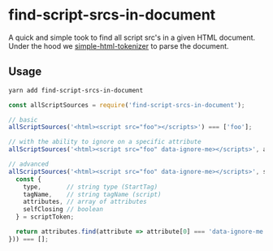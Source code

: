 # find-script-srcs-in-document

A quick and simple took to find all script src's in a given HTML document.
Under the hood we [simple-html-tokenizer](https://github.com/tildeio/simple-html-tokenizer) to parse the document.

## Usage

```sh
yarn add find-script-srcs-in-document
```

```javascript
const allScriptSources = require('find-script-srcs-in-document');

// basic
allScriptSources('<html><script src="foo"></scripts>') === ['foo'];

// with the ability to ignore on a specific attribute
allScriptSources('<html><script src="foo" data-ignore-me></scripts>', allScriptSources.ignoreWithAttribute('data-ignore-me')) === [];

// advanced
allScriptSources('<html><script src="foo" data-ignore-me></scripts>', scriptToken => {
  const {
    type,       // string type (StartTag)
    tagName,    // string tagName (script)
    attributes, // array of attributes
    selfClosing // boolean
  } = scriptToken;

  return attributes.find(attribute => attribute[0] === 'data-ignore-me')
})) === [];
```
